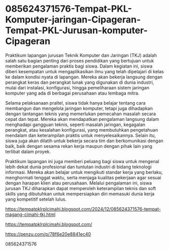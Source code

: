 # 085624371576-Tempat-PKL-Komputer-jaringan-Cipageran-Tempat-PKL-Jurusan-komputer-Cipageran
Praktikum lapangan jurusan Teknik Komputer dan Jaringan (TKJ) adalah salah satu bagian penting dari proses pendidikan yang bertujuan untuk memberikan pengalaman praktis bagi siswa. Dalam kegiatan ini, siswa diberi kesempatan untuk mengaplikasikan ilmu yang telah dipelajari di kelas ke dalam kondisi nyata di lapangan. Mereka akan bekerja langsung dengan perangkat keras dan perangkat lunak yang digunakan di dunia industri, mulai dari instalasi, konfigurasi, hingga pemeliharaan sistem jaringan komputer yang ada di berbagai perusahaan atau lembaga mitra.

Selama pelaksanaan praltel, siswa tidak hanya belajar tentang cara membangun dan mengelola jaringan komputer, tetapi juga dihadapkan dengan tantangan teknis yang memerlukan pemecahan masalah secara cepat dan tepat. Mereka akan mendapatkan pengalaman langsung dalam menghadapi gangguan teknis, seperti masalah jaringan, kegagalan perangkat, atau kesalahan konfigurasi, yang membutuhkan pengetahuan mendalam dan keterampilan praktis untuk menyelesaikannya. Selain itu, siswa juga akan dilatih untuk bekerja secara tim dan berkomunikasi dengan baik, baik dengan sesama rekan kerja maupun dengan pihak lain yang terlibat dalam proyek.

Praktikum lapangan ini juga memberi peluang bagi siswa untuk mengenal lebih dekat dunia profesional dan tuntutan industri di bidang teknologi informasi. Mereka akan belajar untuk mengikuti standar kerja yang berlaku, menghormati tenggat waktu, serta menjaga kualitas pekerjaan agar sesuai dengan harapan klien atau perusahaan. Melalui pengalaman ini, siswa jurusan TKJ diharapkan dapat memperoleh keterampilan teknis dan soft skills yang dibutuhkan untuk mempersiapkan diri memasuki dunia kerja yang kompetitif setelah lulus.

https://tempatpklrplcimahi.blogspot.com/2024/12/085624371576-tempat-magang-cimahi-tkj.html


https://tempatpklrplcimahi.blogspot.com/

 https://penzu.com/p/78f6e20e8841ec40


085624371576

